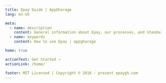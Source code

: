```yaml
---
title: Epay Guide | AppGharage
lang: en-US

meta:
  - name: description
    content: General information about Epay, our processes, and standards
  - name: keywords
    content: How to use Epay | appgharage

home: true

actionText: Get Started →
actionLink: /home/

footer: MIT Licensed | Copyright © 2018 - present epaygh.com
---
```

